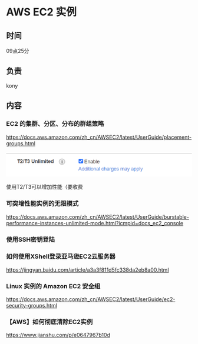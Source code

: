 # AWS EC2 实例

## 时间

09点25分

## 负责

kony

## 内容

### EC2 的集群、分区、分布的群组策略

https://docs.aws.amazon.com/zh_cn/AWSEC2/latest/UserGuide/placement-groups.html



![image-20200715101233894](AWS%20EC2%20%E5%AE%9E%E4%BE%8B.assets/image-20200715101233894.png)

使用T2/T3可以增加性能（要收费

### 可突增性能实例的无限模式

https://docs.aws.amazon.com/zh_cn/AWSEC2/latest/UserGuide/burstable-performance-instances-unlimited-mode.html?icmpid=docs_ec2_console

### 使用SSH密钥登陆

### 如何使用XShell登录亚马逊EC2云服务器

https://jingyan.baidu.com/article/a3a3f811d5fc338da2eb8a00.html

### Linux 实例的 Amazon EC2 安全组

https://docs.aws.amazon.com/zh_cn/AWSEC2/latest/UserGuide/ec2-security-groups.html

### 【AWS】如何彻底清除EC2实例

https://www.jianshu.com/p/e0647967b10d